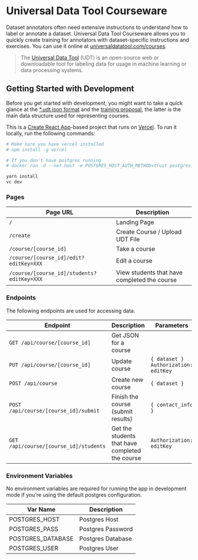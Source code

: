 # Universal Data Tool Courseware

Dataset annotators often need extensive instructions to understand how to label
or annotate a dataset. Universal Data Tool Courseware allows you to quickly create
training for annotators with dataset-specific instructions and exercises. You can
use it online at [universaldatatool.com/courses](https://universaldatatool.com/courses).

> The [Universal Data Tool](https://github.com/UniversalDataTool/universal-data-tool) (UDT) is an
> open-source web or downloadable tool for labeling data for usage in machine
> learning or data processing systems.

## Getting Started with Development

Before you get started with development, you might want to take a quick glance
at the [\*.udt.json format](https://github.com/UniversalDataTool/udt-format) and
the [training proposal](https://github.com/UniversalDataTool/udt-format/blob/master/proposals/training.md), the latter is the main data structure used for representing courses.

This is a [Create React App](https://github.com/facebook/create-react-app)-based
project that runs on [Vercel](https://vercel.com). To run it locally, run the
following commands:

```bash
# Make sure you have vercel installed
# npm install -g vercel

# If you don't have postgres running
# docker run -d --net host -e POSTGRES_HOST_AUTH_METHOD=trust postgres:12

yarn install
vc dev
```

### Pages

| Page URL                                   | Description                                  |
| ------------------------------------------ | -------------------------------------------- |
| `/`                                        | Landing Page                                 |
| `/create`                                  | Create Course / Upload UDT File              |
| `/course/[course_id]`                      | Take a course                                |
| `/course/[course_id]/edit?editKey=XXX`     | Edit a course                                |
| `/course/[course_id]/students?editKey=XXX` | View students that have completed the course |

### Endpoints

The following endpoints are used for accessing data.

| Endpoint                               | Description                                     | Parameters                             |
| -------------------------------------- | ----------------------------------------------- | -------------------------------------- |
| `GET /api/course/[course_id]`          | Get JSON for a course                           |                                        |
| `PUT /api/course/[course_id]`          | Update course                                   | `{ dataset }` `Authorization: editKey` |
| `POST /api/course`                     | Create new course                               | `{ dataset }`                          |
| `POST /api/course/[course_id]/submit`  | Finish the course (submit results)              | `{ contact_info }`                     |
| `GET /api/course/[course_id]/students` | Get the students that have completed the course | `Authorization: editKey`               |

### Environment Variables

No environment variables are required for running the app in development mode if
you're using the default postgres configuration.

| Var Name          | Description       |
| ----------------- | ----------------- |
| POSTGRES_HOST     | Postgres Host     |
| POSTGRES_PASS     | Postgres Password |
| POSTGRES_DATABASE | Postgres Database |
| POSTGRES_USER     | Postgres User     |
